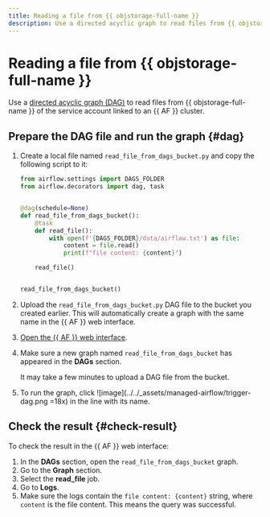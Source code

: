 ```yaml
---
title: Reading a file from {{ objstorage-full-name }}
description: Use a directed acyclic graph to read files from {{ objstorage-full-name }} of the service account linked to an {{ AF }} cluster.
---
```


# Reading a file from {{ objstorage-full-name }}

Use a [directed acyclic graph (DAG)](../concepts/index.md#about-the-service) to read files from {{ objstorage-full-name }} of the service account linked to an {{ AF }} cluster.

## Prepare the DAG file and run the graph {#dag}

1. Create a local file named `read_file_from_dags_bucket.py` and copy the following script to it:

   ```python
   from airflow.settings import DAGS_FOLDER
   from airflow.decorators import dag, task


   @dag(schedule=None)
   def read_file_from_dags_bucket():
       @task
       def read_file():
           with open(f'{DAGS_FOLDER}/data/airflow.txt') as file:
               content = file.read()
               print(f"file content: {content}")

       read_file()


   read_file_from_dags_bucket()
   ```

1. Upload the `read_file_from_dags_bucket.py` DAG file to the bucket you created earlier. This will automatically create a graph with the same name in the {{ AF }} web interface.
1. [Open the {{ AF }} web interface](af-interfaces.md#web-gui).
1. Make sure a new graph named `read_file_from_dags_bucket` has appeared in the **DAGs** section.

   It may take a few minutes to upload a DAG file from the bucket.

1. To run the graph, click ![image](../../_assets/managed-airflow/trigger-dag.png =18x) in the line with its name.

## Check the result {#check-result}

To check the result in the {{ AF }} web interface:

1. In the **DAGs** section, open the `read_file_from_dags_bucket` graph.
1. Go to the **Graph** section.
1. Select the **read_file** job.
1. Go to **Logs**.
1. Make sure the logs contain the `file content: {content}` string, where `content` is the file content. This means the query was successful.
